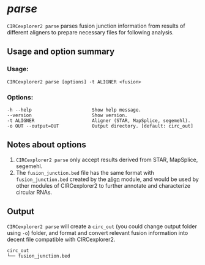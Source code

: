 # *parse*

`CIRCexplorer2 parse` parses fusion junction information from results of different aligners to prepare necessary files for following analysis.

## Usage and option summary

### Usage:

```
CIRCexplorer2 parse [options] -t ALIGNER <fusion>
```

### Options:

```
-h --help                      Show help message.
--version                      Show version.
-t ALIGNER                     Aligner (STAR, MapSplice, segemehl).
-o OUT --output=OUT            Output directory. [default: circ_out]
```

## Notes about options

1. `CIRCexplorer2 parse` only accept results derived from STAR, MapSplice, segemehl.
2. The `fusion_junction.bed` file has the same format with `fusion_junction.bed` created by the [align](../modules/align.md) module, and would be used by other modules of CIRCexplorer2 to further annotate and characterize circular RNAs.

## Output

`CIRCexplorer2 parse` will create a `circ_out` (you could change output folder using `-o`) folder, and format and convert relevant fusion information into decent file compatible with CIRCexplorer2.

```
circ_out
└── fusion_junction.bed
```
